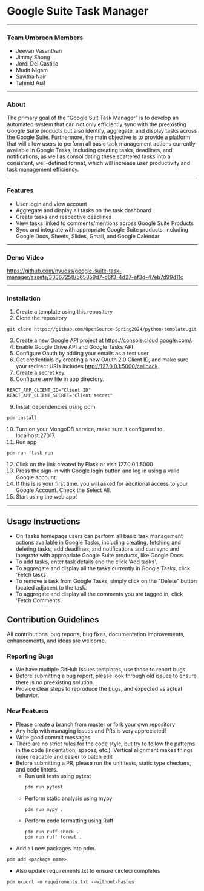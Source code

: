 # Google Suite Task Manager
---
### Team Umbreon Members
* Jeevan Vasanthan
* Jimmy Shong
* Jordi Del Castillo
* Mudit Nigam
* Savitha Nair
* Tahmid Asif
---
### About
The primary goal of the “Google Suit Task Manager” is to develop an automated system that can not only efficiently sync with the preexisting Google Suite products but also identify, aggregate, and display tasks across the Google Suite. Furthermore, the main objective is to provide a platform that will allow users to perform all basic task management actions currently available in Google Tasks, including creating tasks, deadlines, and notifications, as well as consolidating these scattered tasks into a consistent, well-defined format, which will increase user productivity and task management efficiency.

---
### Features
* User login and view account
* Aggregate and display all tasks on the task dashboard
* Create tasks and respective deadlines
* View tasks linked to comments/mentions across Google Suite Products
* Sync and integrate with appropriate Google Suite products, including Google Docs, Sheets, Slides, Gmail, and Google Calendar
---
### Demo Video
https://github.com/nyuoss/google-suite-task-manager/assets/33367258/565859d7-d6f3-4d27-af3d-47eb7d99d11c

---
### Installation
1. Create a template using this repository
2. Clone the repository
```
git clone https://github.com/OpenSource-Spring2024/python-template.git
```
3. Create a new Google API project at  https://console.cloud.google.com/.
4. Enable Google Drive API and Google Tasks API
5. Configure Oauth by adding your emails as a test user
6. Get credentials by creating a new OAuth 2.0 Client ID, and make sure your redirect URIs includes http://127.0.0.1:5000/callback.
7. Create a secret key.
8. Configure .env file in app directory. 
```
REACT_APP_CLIENT_ID="Client ID"
REACT_APP_CLIENT_SECRET="Client secret"
```
9. Install dependencies using pdm
```
pdm install
```
10. Turn on your MongoDB service, make sure it configured to localhost:27017.
11.  Run app
```
pdm run flask run
```
12. Click on the link created by Flask or visit 127.0.0.1:5000
13. Press the sign-in with Google login button and log in using a valid Google account.
14. If this is is your first time. you will asked for  additional access to your Google Account. Check the Select All.
15. Start using the web app!
---
## Usage Instructions
   - On Tasks homepage users can perform all basic task management actions available in Google Tasks, including creating, fetching and deleting tasks, add deadlines, and notifications and can sync and integrate with appropriate Google Suite products, like Google Docs.
   - To add tasks, enter task details and the click 'Add tasks'.
   - To aggregate and display all the tasks currently in Google Tasks, click 'Fetch tasks'.
   - To remove a task from Google Tasks, simply click on the "Delete" button located adjacent to the task.
   - To aggregate and display all the comments you are tagged in, click 'Fetch Comments'.

## Contribution Guidelines

All contributions, bug reports, bug fixes, documentation improvements, enhancements, and ideas are welcome.

### Reporting Bugs
- We have multiple GitHub Issues templates, use those to report bugs.
- Before submitting a bug report, please look through old issues to ensure there is no preexisting solution.
- Provide clear steps to reproduce the bugs, and expected vs actual behavior.

### New Features
- Please create a branch from master or fork your own repository
- Any help with managing issues and PRs is very appreciated!
- Write good commit messages.
- There are no strict rules for the code style, but try to follow the patterns in the code (indentation, spaces, etc.). Vertical alignment makes things more readable and easier to batch edit
- Before submitting a PR, please run the unit tests, static type checkers, and code linters.
  - Run unit tests using pytest
      ```
      pdm run pytest
      ```
  - Perform static analysis using mypy
      ```
      pdm run mypy .
      ```
  - Perform code formatting using Ruff
      ```
      pdm run ruff check .
      pdm run ruff format .
      ```
- Add all new packages into pdm.
```
pdm add <package name>
```
- Also update requirements.txt to ensure circleci completes
```
pdm export -o requirements.txt --without-hashes
```

